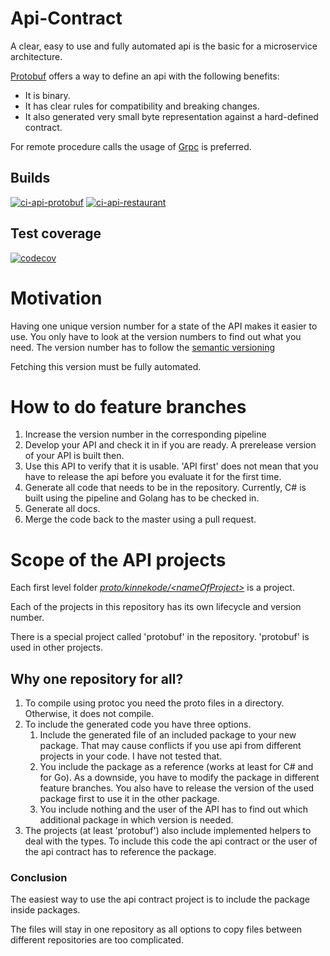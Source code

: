 # Api-Contract
A clear, easy to use and fully automated api is the basic for a microservice architecture.

[Protobuf](https://protobuf.dev/) offers a way to define an api with the following benefits:
- It is binary.
- It has clear rules for compatibility and breaking changes.
- It also generated very small byte representation against a hard-defined contract.

For remote procedure calls the usage of [Grpc](https://grpc.io/) is preferred.

## Builds
[![ci-api-protobuf](https://github.com/KinNeko-De/api-contract/actions/workflows/ci-protobuf.yml/badge.svg)](https://github.com/KinNeko-De/api-contract/actions/workflows/ci-protobuf.yml)
[![ci-api-restaurant](https://github.com/KinNeko-De/api-contract/actions/workflows/ci-restaurant.yml/badge.svg)](https://github.com/KinNeko-De/api-contract/actions/workflows/ci-restaurant.yml)

## Test coverage
[![codecov](https://codecov.io/gh/KinNeko-De/api-contract/branch/main/graph/badge.svg?token=U17XTP8S6Y)](https://codecov.io/gh/KinNeko-De/api-contract)

# Motivation
Having one unique version number for a state of the API makes it easier to use. You only have to look at the version numbers to find out what you need. The version number has to follow the [semantic versioning](https://semver.org/)

Fetching this version must be fully automated.

# How to do feature branches
1. Increase the version number in the corresponding pipeline
2. Develop your API and check it in if you are ready. A prerelease version of your API is built then.
3. Use this API to verify that it is usable. 'API first' does not mean that you have to release the api before you evaluate it for the first time.
4. Generate all code that needs to be in the repository. Currently, C# is built using the pipeline and Golang has to be checked in.
5. Generate all docs.
6. Merge the code back to the master using a pull request.

# Scope of the API projects
Each first level folder *[proto/kinnekode/\<nameOfProject\>](proto/kinnekode/)* is a project.

Each of the projects in this repository has its own lifecycle and version number.

There is a special project called 'protobuf' in the repository. 'protobuf' is used in other projects.

## Why one repository for all?
1. To compile using protoc you need the proto files in a directory. Otherwise, it does not compile.
2. To include the generated code you have three options. 
    1. Include the generated file of an included package to your new package. That may cause conflicts if you use api from different projects in your code. I have not tested that.
    2. You include the package as a reference (works at least for C# and for Go). As a downside, you have to modify the package in different feature branches. You also have to release the version of the used package first to use it in the other package.
    3. You include nothing and the user of the API has to find out which additional package in which version is needed.
3. The projects (at least 'protobuf') also include implemented helpers to deal with the types. To include this code the api contract or the user of the api contract has to reference the package.

### Conclusion
The easiest way to use the api contract project is to include the package inside packages.

The files will stay in one repository as all options to copy files between different repositories are too complicated.
